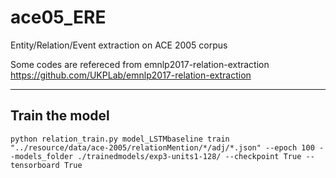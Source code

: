 # ace05_ERE
Entity/Relation/Event extraction on ACE 2005 corpus 

Some codes are refereced from emnlp2017-relation-extraction 
https://github.com/UKPLab/emnlp2017-relation-extraction

---------------
Train the model
---------------
`python relation_train.py model_LSTMbaseline train "../resource/data/ace-2005/relationMention/*/adj/*.json" --epoch 100 --models_folder ./trainedmodels/exp3-units1-128/ --checkpoint True --tensorboard True`

